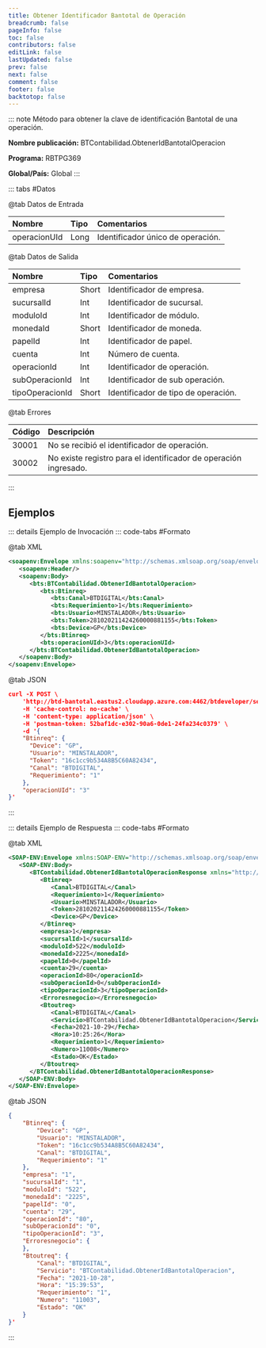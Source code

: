 ```yaml
---
title: Obtener Identificador Bantotal de Operación
breadcrumb: false
pageInfo: false
toc: false
contributors: false
editLink: false
lastUpdated: false
prev: false
next: false
comment: false
footer: false
backtotop: false
---
```


<!-- ABRE DATOS DEL MÉTODO -->
::: note Método para obtener la clave de identificación Bantotal de una operación.

**Nombre publicación:** BTContabilidad.ObtenerIdBantotalOperacion

**Programa:** RBTPG369

**Global/País:** Global
:::
<!-- CIERRA DATOS DEL MÉTODO -->

<!-- ABRE TABLA DE DATOS -->
::: tabs #Datos 

@tab Datos de Entrada

Nombre | Tipo | Comentarios
:--------- | :--------- | :---------
operacionUId | Long | Identificador único de operación.

@tab Datos de Salida

Nombre | Tipo | Comentarios
:--------- | :----------- | :-----------
empresa | Short | Identificador de empresa.
sucursalId | Int | Identificador de sucursal.
moduloId | Int | Identificador de módulo.
monedaId | Short | Identificador de moneda.
papelId | Int | Identificador de papel.
cuenta | Int | Número de cuenta.
operacionId | Int | Identificador de operación.
subOperacionId | Int | Identificador de sub operación.
tipoOperacionId | Short | Identificador de tipo de operación.

@tab Errores

Código | Descripción
:--------- | :-----------
30001 | No se recibió el identificador de operación.
30002 | No existe registro para el identificador de operación ingresado.
::: 
<!-- CIERRA TABLA DE DATOS -->

## **Ejemplos**

<!-- ABRE EJEMPLO DE INVOCACIÓN -->
::: details Ejemplo de Invocación 
::: code-tabs #Formato

@tab XML
```xml
<soapenv:Envelope xmlns:soapenv="http://schemas.xmlsoap.org/soap/envelope/" xmlns:bts="http://uy.com.dlya.bantotal/BTSOA/">
   <soapenv:Header/>
   <soapenv:Body>
      <bts:BTContabilidad.ObtenerIdBantotalOperacion>
         <bts:Btinreq>
            <bts:Canal>BTDIGITAL</bts:Canal>
            <bts:Requerimiento>1</bts:Requerimiento>
            <bts:Usuario>MINSTALADOR</bts:Usuario>
            <bts:Token>281020211424260000881155</bts:Token>
            <bts:Device>GP</bts:Device>
         </bts:Btinreq>
         <bts:operacionUId>3</bts:operacionUId>
      </bts:BTContabilidad.ObtenerIdBantotalOperacion>
   </soapenv:Body>
</soapenv:Envelope>
```

@tab JSON
```json
curl -X POST \
	'http://btd-bantotal.eastus2.cloudapp.azure.com:4462/btdeveloper/servlet/com.dlya.bantotal.odwsbt_BTContabilidad?ObtenerIdBantotalOperacion' \
	-H 'cache-control: no-cache' \
	-H 'content-type: application/json' \
	-H 'postman-token: 52baf1dc-e302-90a6-0de1-24fa234c0379' \
	-d '{
	"Btinreq": {
	  "Device": "GP",
	  "Usuario": "MINSTALADOR",
	  "Token": "16c1cc9b534A8B5C60A82434",
	  "Canal": "BTDIGITAL",
	  "Requerimiento": "1"
	},
	"operacionUId": "3"
}'
```
:::
<!-- CIERRA EJEMPLO DE INVOCACIÓN -->

<!-- ABRE EJEMPLO DE RESPUESTA -->
::: details Ejemplo de Respuesta 
::: code-tabs #Formato

@tab XML
```xml
<SOAP-ENV:Envelope xmlns:SOAP-ENV="http://schemas.xmlsoap.org/soap/envelope/" xmlns:xsd="http://www.w3.org/2001/XMLSchema" xmlns:SOAP-ENC="http://schemas.xmlsoap.org/soap/encoding/" xmlns:xsi="http://www.w3.org/2001/XMLSchema-instance">
   <SOAP-ENV:Body>
      <BTContabilidad.ObtenerIdBantotalOperacionResponse xmlns="http://uy.com.dlya.bantotal/BTSOA/">
         <Btinreq>
            <Canal>BTDIGITAL</Canal>
            <Requerimiento>1</Requerimiento>
            <Usuario>MINSTALADOR</Usuario>
            <Token>281020211424260000881155</Token>
            <Device>GP</Device>
         </Btinreq>
         <empresa>1</empresa>
         <sucursalId>1</sucursalId>
         <moduloId>522</moduloId>
         <monedaId>2225</monedaId>
         <papelId>0</papelId>
         <cuenta>29</cuenta>
         <operacionId>80</operacionId>
         <subOperacionId>0</subOperacionId>
         <tipoOperacionId>3</tipoOperacionId>
         <Erroresnegocio></Erroresnegocio>
         <Btoutreq>
            <Canal>BTDIGITAL</Canal>
            <Servicio>BTContabilidad.ObtenerIdBantotalOperacion</Servicio>
            <Fecha>2021-10-29</Fecha>
            <Hora>10:25:26</Hora>
            <Requerimiento>1</Requerimiento>
            <Numero>11008</Numero>
            <Estado>OK</Estado>
         </Btoutreq>
      </BTContabilidad.ObtenerIdBantotalOperacionResponse>
   </SOAP-ENV:Body>
</SOAP-ENV:Envelope>
```

@tab JSON
```json
{ 
    "Btinreq": { 
	    "Device": "GP", 
	    "Usuario": "MINSTALADOR", 
	    "Token": "16c1cc9b534A8B5C60A82434", 
	    "Canal": "BTDIGITAL", 
	    "Requerimiento": "1" 
    }, 
    "empresa": "1", 
    "sucursalId": "1", 
    "moduloId": "522", 
    "monedaId": "2225", 
    "papelId": "0", 
    "cuenta": "29", 
    "operacionId": "80", 
    "subOperacionId": "0", 
    "tipoOperacionId": "3", 
    "Erroresnegocio": { 
    }, 
    "Btoutreq": { 
        "Canal": "BTDIGITAL", 
        "Servicio": "BTContabilidad.ObtenerIdBantotalOperacion", 
        "Fecha": "2021-10-28", 
        "Hora": "15:39:53", 
        "Requerimiento": "1", 
        "Numero": "11003", 
        "Estado": "OK" 
    } 
}'
```
::: 
<!-- CIERRA EJEMPLO DE RESPUESTA -->